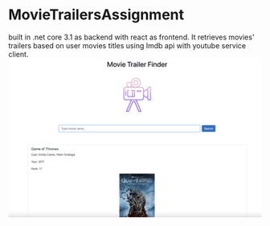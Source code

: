 # MovieTrailersAssignment
built in .net core 3.1 as backend with react as frontend. It retrieves movies' trailers based on user movies titles using Imdb api with youtube service client.
![alt text](https://github.com/AliYussef/MovieTrailersAssignment/blob/master/Screenshot%202021-02-13%20at%2023.48.13.png)
